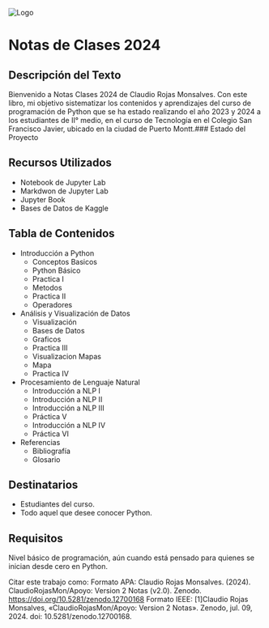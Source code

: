 ![Logo](https://github.com/ClaudioRojasMon/Trayectorias_Academicas/blob/79b362cb03730b1e8f20d9116f9fc4cbfddd78fc/Original%20Logo.png)

# Notas de  Clases 2024

## Descripción del Texto

Bienvenido a Notas Clases 2024 de Claudio Rojas Monsalves. Con este libro, mi objetivo sistematizar los contenidos y aprendizajes del curso de programación de Python que se ha estado realizando el año 2023 y 2024 a los estudiantes de II° medio, en el curso de Tecnología en el Colegio San Francisco Javier, ubicado en la ciudad de Puerto Montt.### Estado del Proyecto

## Recursos Utilizados

- Notebook de Jupyter Lab
- Markdwon de Jupyter Lab
- Jupyter Book
- Bases de Datos de Kaggle

## Tabla de Contenidos  

-  Introducción a Python
    - Conceptos Basicos
    - Python Básico
    - Practica I
    - Metodos
    - Practica II
    - Operadores
 - Análisis y Visualización de Datos
    - Visualización
    - Bases de Datos
    - Graficos
    - Practica III
    - Visualizacion Mapas
    - Mapa
    - Practica IV
- Procesamiento de Lenguaje Natural
    - Introducción a NLP I
    - Introducción a NLP II
    - Introducción a NLP III
    - Práctica V
    - Introducción a NLP IV
    - Práctica VI
- Referencias
    - Bibliografía
    - Glosario

## Destinatarios

- Estudiantes del curso.
- Todo aquel que desee conocer Python. 

## Requisitos

Nivel básico de programación, aún cuando está pensado para quienes se inician desde cero en Python.

Citar este trabajo como:
Formato APA: Claudio Rojas Monsalves. (2024). ClaudioRojasMon/Apoyo: Version 2 Notas (v2.0). Zenodo. https://doi.org/10.5281/zenodo.12700168
Formato IEEE: [1]Claudio Rojas Monsalves, «ClaudioRojasMon/Apoyo: Version 2 Notas». Zenodo, jul. 09, 2024. doi: 10.5281/zenodo.12700168.
